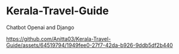 # Kerala-Travel-Guide
Chatbot Openai and Django


https://github.com/Anitta03/Kerala-Travel-Guide/assets/64519794/1949fee0-27f7-42da-b926-9ddb5df2b440

